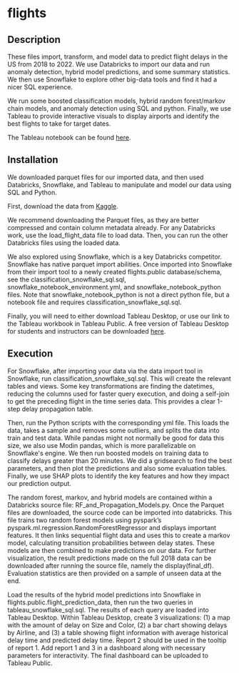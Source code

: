 # flights

## Description 

These files import, transform, and model data to predict flight delays in the US from 2018 to 2022. We use Databricks to import our data and run anomaly detection, hybrid model predictions, and some summary statistics. We then use Snowflake to explore other
big-data tools and find it had a nicer SQL experience. 

We run some boosted classification models, hybrid random forest/markov chain models, and anomaly detection using SQL and python. Finally, we use Tableau to provide interactive visuals to display airports and identify the best flights to take for target dates. 

The Tableau notebook can be found [here](https://public.tableau.com/app/profile/rebecca.barth/viz/FlightDVAProjectv2/USFlightDelays#1). 

## Installation 

We downloaded parquet files for our imported data, and then used Databricks, Snowflake, and Tableau to manipulate and model our data using SQL and Python. 

First, download the data from [Kaggle](https://www.kaggle.com/datasets/robikscube/flight-delay-dataset-20182022/data). 

We recommend downloading the Parquet files, as they are better compressed and contain column metadata already. 
For any Databricks work, use the load_flight_data file to load data. Then, you can run the other Databricks files using the loaded data. 

We also explored using Snowflake, which is a key Databricks competitor. Snowflake has native parquet import abilities. 
Once imported into Snowflake from their import tool to a newly created flights.public database/schema, see the classification_snowflake_sql.sql, snowflake_notebook_environment.yml, and snowflake_notebook_python files. Note that snowflake_notebook_python is not a direct python file, but a notebook file and requires classification_snowflake_sql.sql. 

Finally, you will need to either download Tableau Desktop, or use our link to the Tableau workbook in Tableau Public. A free version of Tableau Desktop for students and instructors can be downloaded [here](https://www.tableau.com/community/academic).


## Execution 

For Snowflake, after importing your data via the data import tool in Snowflake, run classification_snowflake_sql.sql. This will create the relevant tables and views. Some key transformations are finding the datetimes, reducing the columns used for faster query execution, and doing a self-join to get the preceding flight in the time series data. This provides a clear 1-step delay propagation table. 

Then, run the Python scripts with the corresponding yml file. This loads the data, takes a sample and removes some outliers, and splits the data into train and test data. While pandas might not normally be good for data this size, we also use Modin pandas, which is more parallelizable on Snowflake's engine. We then run boosted models on training data to classify delays 
greater than 20 minutes. We did a gridsearch to find the best parameters, and then plot the predictions and also some evaluation tables.
Finally, we use SHAP plots to identify the key features and how they impact our prediction output.

The random forest, markov, and hybrid models are contained within a Databricks source file: RF_and_Propagation_Models.py. Once the Parquet files are downloaded, the source code can be imported into databricks. This file trains two random forest models using pyspark’s pyspark.ml.regression.RandomForestRegressor and displays important features. It then links sequential flight data and uses this to create a markov model, calculating transition probabilities between delay states. These models are then combined to make predictions on our data. For further visualization, the result predictions made on the full 2018 data can be downloaded after running the source file, namely the display(final_df). Evaluation statistics are then provided on a sample of unseen data at the end.

Load the results of the hybrid model predictions into Snowflake in flights.public.flight_prediction_data, then run the two queries in tableau_snowflake_sql.sql. The results of each query are loaded into Tableau Desktop. Within Tableau Desktop, create 3 visualizations: (1) a map with the amount of delay on Size and Color, (2) a bar chart showing delays by Airline, and (3) a table showing flight information with average historical delay time and predicted delay time. Report 2 should be used in the tooltip of report 1. Add report 1 and 3 in a dashboard along with necessary parameters for interactivity. The final dashboard can be uploaded to Tableau Public.
